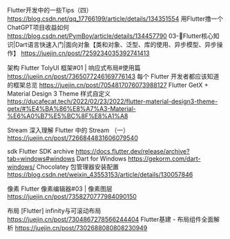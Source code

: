 
Flutter开发中的一些Tips（四） https://blog.csdn.net/qq_17766199/article/details/134351554
用Flutter撸一个ChatGPT项目收益如何 https://blog.csdn.net/PymBoy/article/details/134457790
03-📝Flutter核心知识|Dart语言快速入门|面向对象【类和对象、泛型、库的使用、异步模型、异步操作】 https://juejin.cn/post/7259234035392741413

架构
Flutter TolyUI 框架#01 | 响应式布局#使用篇 https://juejin.cn/post/7365077246169776143
每个 Flutter 开发者都应该知道的框架总览 https://juejin.cn/post/7054817076073988127
Flutter GetX + Material Design 3 Theme 样式自定义  https://ducafecat.tech/2022/02/23/2022/flutter-material-design3-theme-getx/#%E4%BA%86%E8%A7%A3-Material-%E6%A0%B7%E5%BC%8F%E8%A1%A8

Stream
深入理解 Flutter 中的 Stream （一） https://juejin.cn/post/7266844831606079540

sdk
Flutter SDK archive https://docs.flutter.dev/release/archive?tab=windows#windows
Dart for Windows https://gekorm.com/dart-windows/
Chocolatey 包管理器安装配置 https://blog.csdn.net/weixin_43553153/article/details/130057846

像素
Flutter 像素编辑器#03 | 像素图层 https://juejin.cn/post/7358270777984090150

布局
[Flutter] infinity与可滚动布局 https://juejin.cn/post/7304867278566244404
Flutter基建 - 布局组件全面解析 https://juejin.cn/post/7302688080808230949